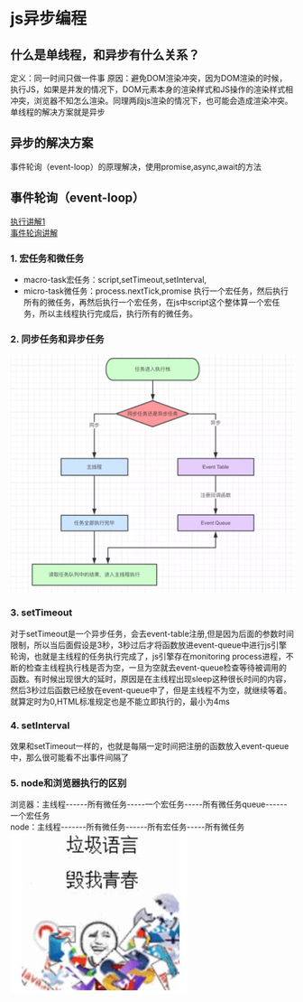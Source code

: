 # js异步编程
## 什么是单线程，和异步有什么关系？
定义：同一时间只做一件事
原因：避免DOM渲染冲突，因为DOM渲染的时候，执行JS，如果是并发的情况下，DOM元素本身的渲染样式和JS操作的渲染样式相冲突，浏览器不知怎么渲染。同理两段js渲染的情况下，也可能会造成渲染冲突。
单线程的解决方案就是异步
## 异步的解决方案
事件轮询（event-loop）的原理解决，使用promise,async,await的方法
## 事件轮询（event-loop）
[执行讲解1](https://juejin.im/post/59e85eebf265da430d571f89)  
[事件轮询讲解](https://juejin.im/post/5c3d8956e51d4511dc72c200)
### 1. 宏任务和微任务
* macro-task宏任务：script,setTimeout,setInterval,
* micro-task微任务：process.nextTick,promise
执行一个宏任务，然后执行所有的微任务，再然后执行一个宏任务，在js中script这个整体算一个宏任务，所以主线程执行完成后，执行所有的微任务。
### 2. 同步任务和异步任务
![同步异步任务](./img/5.jpg)

### 3. setTimeout
对于setTimeout是一个异步任务，会去event-table注册,但是因为后面的参数时间限制，所以当后面假设是3秒，3秒过后才将函数放进event-queue中进行js引擎轮询，也就是主线程的任务执行完成了，js引擎存在monitoring process进程，不断的检查主线程执行栈是否为空，一旦为空就去event-queue检查等待被调用的函数。有时候出现很大的延时，原因是在主线程出现sleep这种很长时间的内容，然后3秒过后函数已经放在event-queue中了，但是主线程不为空，就继续等着。就算定时为0,HTML标准规定也是不能立即执行的，最小为4ms
### 4. setInterval
效果和setTimeout一样的，也就是每隔一定时间把注册的函数放入event-queue中，那么很可能看不出事件间隔了
### 5. node和浏览器执行的区别
浏览器：主线程------所有微任务-----一个宏任务-----所有微任务queue------一个宏任务  
node：主线程-------所有微任务------所有宏任务-----所有微任务
![同步异步任务](./img/1.jpg)
